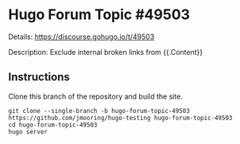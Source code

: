 # Hugo Forum Topic #49503

Details: <https://discourse.gohugo.io/t/49503>

Description: Exclude internal broken links from {{.Content}}

## Instructions

Clone this branch of the repository and build the site.

```text
git clone --single-branch -b hugo-forum-topic-49503 https://github.com/jmooring/hugo-testing hugo-forum-topic-49503
cd hugo-forum-topic-49503
hugo server
```
